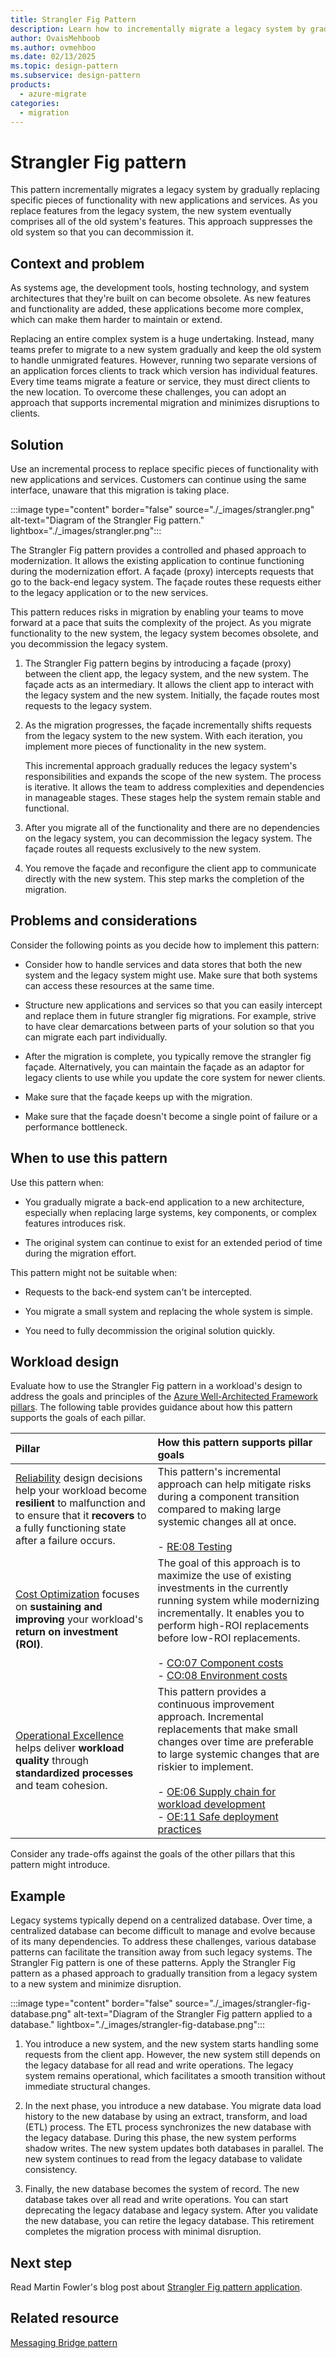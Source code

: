 ```yaml
---
title: Strangler Fig Pattern
description: Learn how to incrementally migrate a legacy system by gradually replacing specific pieces of functionality with new applications and services.
author: OvaisMehboob
ms.author: ovmehboo
ms.date: 02/13/2025
ms.topic: design-pattern
ms.subservice: design-pattern
products:
  - azure-migrate
categories:
  - migration
---
```


# Strangler Fig pattern

This pattern incrementally migrates a legacy system by gradually replacing specific pieces of functionality with new applications and services. As you replace features from the legacy system, the new system eventually comprises all of the old system's features. This approach suppresses the old system so that you can decommission it.

## Context and problem

As systems age, the development tools, hosting technology, and system architectures that they're built on can become obsolete. As new features and functionality are added, these applications become more complex, which can make them harder to maintain or extend.

Replacing an entire complex system is a huge undertaking. Instead, many teams prefer to migrate to a new system gradually and keep the old system to handle unmigrated features. However, running two separate versions of an application forces clients to track which version has individual features. Every time teams migrate a feature or service, they must direct clients to the new location. To overcome these challenges, you can adopt an approach that supports incremental migration and minimizes disruptions to clients.

## Solution

Use an incremental process to replace specific pieces of functionality with new applications and services. Customers can continue using the same interface, unaware that this migration is taking place.

:::image type="content" border="false" source="./_images/strangler.png" alt-text="Diagram of the Strangler Fig pattern." lightbox="./_images/strangler.png":::

The Strangler Fig pattern provides a controlled and phased approach to modernization. It allows the existing application to continue functioning during the modernization effort. A façade (proxy) intercepts requests that go to the back-end legacy system. The façade routes these requests either to the legacy application or to the new services. 

This pattern reduces risks in migration by enabling your teams to move forward at a pace that suits the complexity of the project. As you migrate functionality to the new system, the legacy system becomes obsolete, and you decommission the legacy system.

1. The Strangler Fig pattern begins by introducing a façade (proxy) between the client app, the legacy system, and the new system. The façade acts as an intermediary. It allows the client app to interact with the legacy system and the new system. Initially, the façade routes most requests to the legacy system.

1. As the migration progresses, the façade incrementally shifts requests from the legacy system to the new system. With each iteration, you implement more pieces of functionality in the new system. 

   This incremental approach gradually reduces the legacy system's responsibilities and expands the scope of the new system. The process is iterative. It allows the team to address complexities and dependencies in manageable stages. These stages help the system remain stable and functional.

1. After you migrate all of the functionality and there are no dependencies on the legacy system, you can decommission the legacy system. The façade routes all requests exclusively to the new system.

1. You remove the façade and reconfigure the client app to communicate directly with the new system. This step marks the completion of the migration.

## Problems and considerations

Consider the following points as you decide how to implement this pattern:

- Consider how to handle services and data stores that both the new system and the legacy system might use. Make sure that both systems can access these resources at the same time.

- Structure new applications and services so that you can easily intercept and replace them in future strangler fig migrations. For example, strive to have clear demarcations between parts of your solution so that you can migrate each part individually.

- After the migration is complete, you typically remove the strangler fig façade. Alternatively, you can maintain the façade as an adaptor for legacy clients to use while you update the core system for newer clients.

- Make sure that the façade keeps up with the migration.

- Make sure that the façade doesn't become a single point of failure or a performance bottleneck.

## When to use this pattern

Use this pattern when:

- You gradually migrate a back-end application to a new architecture, especially when replacing large systems, key components, or complex features introduces risk.

- The original system can continue to exist for an extended period of time during the migration effort.

This pattern might not be suitable when:

- Requests to the back-end system can't be intercepted.

- You migrate a small system and replacing the whole system is simple.

- You need to fully decommission the original solution quickly.

## Workload design

Evaluate how to use the Strangler Fig pattern in a workload's design to address the goals and principles of the [Azure Well-Architected Framework pillars](/azure/well-architected/pillars). The following table provides guidance about how this pattern supports the goals of each pillar.

| Pillar | How this pattern supports pillar goals |
|:---|:---|
| [Reliability](/azure/well-architected/reliability/checklist) design decisions help your workload become **resilient** to malfunction and to ensure that it **recovers** to a fully functioning state after a failure occurs. | This pattern's incremental approach can help mitigate risks during a component transition compared to making large systemic changes all at once.<br/><br/> - [RE:08 Testing](/azure/well-architected/reliability/testing-strategy) |
| [Cost Optimization](/azure/well-architected/cost-optimization/checklist) focuses on **sustaining and improving** your workload's **return on investment (ROI)**. | The goal of this approach is to maximize the use of existing investments in the currently running system while modernizing incrementally. It enables you to perform high-ROI replacements before low-ROI replacements.<br/><br/> - [CO:07 Component costs](/azure/well-architected/cost-optimization/optimize-component-costs)<br/> - [CO:08 Environment costs](/azure/well-architected/cost-optimization/optimize-environment-costs) |
| [Operational Excellence](/azure/well-architected/operational-excellence/checklist) helps deliver **workload quality** through **standardized processes** and team cohesion. | This pattern provides a continuous improvement approach. Incremental replacements that make small changes over time are preferable to large systemic changes that are riskier to implement.<br/><br/> - [OE:06 Supply chain for workload development](/azure/well-architected/operational-excellence/workload-supply-chain)<br/> - [OE:11 Safe deployment practices](/azure/well-architected/operational-excellence/safe-deployments) |

Consider any trade-offs against the goals of the other pillars that this pattern might introduce.

## Example

Legacy systems typically depend on a centralized database. Over time, a centralized database can become difficult to manage and evolve because of its many dependencies. To address these challenges, various database patterns can facilitate the transition away from such legacy systems. The Strangler Fig pattern is one of these patterns. Apply the Strangler Fig pattern as a phased approach to gradually transition from a legacy system to a new system and minimize disruption.

:::image type="content" border="false" source="./_images/strangler-fig-database.png" alt-text="Diagram of the Strangler Fig pattern applied to a database." lightbox="./_images/strangler-fig-database.png":::

1. You introduce a new system, and the new system starts handling some requests from the client app. However, the new system still depends on the legacy database for all read and write operations. The legacy system remains operational, which facilitates a smooth transition without immediate structural changes.

1. In the next phase, you introduce a new database. You migrate data load history to the new database by using an extract, transform, and load (ETL) process. The ETL process synchronizes the new database with the legacy database. During this phase, the new system performs shadow writes. The new system updates both databases in parallel. The new system continues to read from the legacy database to validate consistency.

1. Finally, the new database becomes the system of record. The new database takes over all read and write operations. You can start deprecating the legacy database and legacy system. After you validate the new database, you can retire the legacy database. This retirement completes the migration process with minimal disruption.

## Next step

Read Martin Fowler's blog post about [Strangler Fig pattern application](https://martinfowler.com/bliki/StranglerFigApplication.html).

## Related resource

[Messaging Bridge pattern](./messaging-bridge.yml)
